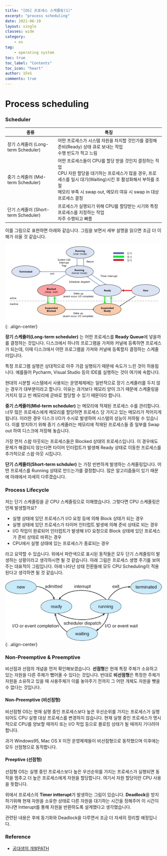 ```yaml
---
title: "[OS] 프로세스 스케쥴링(1)"
excerpt: "process scheduling"
date: 2021-06-10
layout: single
classes: wide
category:
    - os
tag:
    - operating system
toc: true
toc_label: "Contents"
toc_icon: "heart"
author: 1FeS
comments: true
---
```


# Process scheduling

### Scheduler

|종류|특징|
|---|---|
|장기 스케줄러 (Long-term Scheduler)|어떤 프로세스가 시스템 자원을 차지할 것인가를 결정해 준비(Ready) 상태 큐로 보내는 작업<br>수행 빈도가 적고 느림|
|중기 스케줄러 (Mid-term Scheduler)|어떤 프로세스들이 CPU를 할당 받을 것인지 결정하는 작업<br>CPU 자원 할당을 대기하는 프로세스가 많을 경우, 프로세스를 일시 대기(Waiting)시킨 후 활성화해서 부하를 조절<br>메모리 부족 시 swap out, 메모리 여유 시 swap in 대상 프로세스 결정|
|단기 스케줄러 (Short-term Scheduler)|프로세스가 실행되기 위해 CPU를 할당받는 시기와 특정 프로세스를 지정하는 작업<br>자주 수행되고 빠름|


이를 그림으로 표현하면 아래와 같습니다. 그림을 보면서 세부 설명을 읽으면 조금 더 이해가 쉬울 것 같습니다.

![process state diagram](/_img/2021-06-10/process_state.jpg){: .align-center}

**장기 스케쥴러(Long-term scheduler)** 는 어떤 프로세스를 **Ready Queue**에 넣을까를 결정하는 것입니다. 디스크에서 하나의 프로그램을 가져와 커널에 등록하면 프로세스가 되는데, 이때 디스크에서 어떤 프로그램을 가져와 커널에 등록할지 결정하는 스케줄러입니다.

특정 프로그램 실행은 상대적으로 아주 가끔 실행되기 때문에 속도가 느린 것이 허용됩니다. 예를들어 Pycharm, Visual Studio 등의 IDE를 실행하는 것이 여기에 속합니다.

현대의 시분할 시스템에서 사용되는 운영체제에는 일반적으로 장기 스케줄러를 두지 않는 경우가 대부분이라고 합니다. 이유는 과거보다 메모리 양이 크기 때문에 스케줄링을 거치지 않고 빈 메모리에 곧바로 할당할 수 있기 때문이라 합니다.

**중기 스케줄러(Mid-term scheduler)** 는 메모리에 적재된 프로세스 수를 관리합니다. 너무 많은 프로세스에게 메모리를 할당하면 프로세스 당 가지고 있는 메모리가 적어지게 됩니다. 이러한 경우 디스크 I/O가 수시로 발생하여 시스템의 성능이 저하될 수 있습니다. 이를 방지하기 위해 중기 스케줄러는 메모리에 적재된 프로세스들 중 일부를 Swap out 하여 디스크에 저장해 놓습니다.

가장 먼저 스왑 아웃되는 프로세스들은 Blocked 상태의 프로세스입니다. 이 경우에도 문제가 해결되지 않는다면 타이머 인터럽트가 발생해 Ready 상태로 이동한 프로세스를 추가적으로 스왑 아웃 시킵니다.

**단기 스케줄러(Short-term schduler)** 는 가장 빈번하게 발생하는 스케줄링입니다. 어떤 프로세스를 Running 상태로 만드는가를 결정합니다. 많은 알고리즘들이 있기 때문에 아래에서 자세히 다루겠습니다.

### Process Lifecycle

저는 단기 스케줄링을 곧 CPU 스케줄링으로 이해했습니다. 그렇다면 CPU 스케줄링은 언제 발생할까요? 

- 실행 상태에 있던 프로세스가 I/O 요청 등에 의해 Block 상태가 되는 경우
- 실행 상태에 있던 프로세스가 타이머 인터럽트 발생에 의해 준비 상태로 되는 경우
- I/O 작업이 완료되어 인터럽트가 발생해 I/O 요청으로 Block 상태에 있던 프로세스가 준비 상태로 바뀌는 경우
- CPU에서 실행 상태에 있는 프로세스가 종료되는 경우

라고 요약할 수 있습니다. 위에서 파란색으로 표시된 동작들은 모두 단기 스케줄링이 발생하는 상황이라고 생각하시면 될 것 같습니다. 아래 그림은 프로세스 생명 주기를 보여주는 대표적이 그림입니다. 아래 나타난 상태 전환들에 모두 CPU Scheduling이 적용된다고 생각하면 될 것 같습니다.

![process lifecycle](/_img/2021-06-10/process_lifecycle.jpg){: .align-center}

### Non-Preemptive & Preemptive

비선점과 선점의 개념을 먼저 확인해보겠습니다. **선점형**은 현재 특정 주체가 소유하고 있는 자원을 다른 주체가 뺐어올 수 있다는 것입니다. 반대로 **비선점형**은 특정한 주체가 자원을 소유하고 있을 때 사용주체가 이를 놓아주기 전까지 그 어떤 개체도 자원을 뺏을 수 없다는 것입니다.

#### Non-Preemptive (비선점형)

비선점형 OS는 현재 실행 중인 프로세스보다 높은 우선순위를 가지는 프로세스가 실행되어도 CPU 실행 대상 프로세스를 변경하지 않습니다. 현재 실행 중인 프로세스가 명시적으로 CPU를 양보할 때까지 또는 I/O 작업 등으로 블로킹 상태가 될 때까지 기다려야 합니다.

과거 Windows95, Mac OS X 이전 운영체제들이 비선점형으로 동작했으며 이후에는 모두 선점형으로 동작합니다.

#### Preeptive (선점형)

선점형 OS는 실행 중인 프로세스보다 높은 우선순위를 가지는 프로세스가 실행되면 동작을 멈추고 더 높은 프로세스에게 자원을 할당합니다. 여기서 자원 할당이란 CPU 사용을 뜻합니다.

위에서 프로세스의 **Timer intterupt**가 발생하는 그림이 있습니다. **Deadlock**을 방지하기위해 현재 자원을 소유한 상태로 다른 자원을 대기하는 시간을 정해주어 이 시간이 지나면 Intterupt를 통해 자원을 반환하도록 설계했다고 생각했습니다.

관련된 내용은 후에 동기화와 Deadlock을 다루면서 조금 더 자세히 정리할 예정입니다.

### Reference
- [공대생의 개발PATH](https://kosaf04pyh.tistory.com/191)